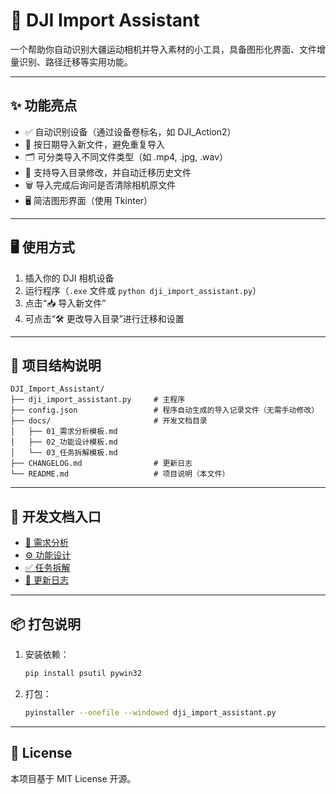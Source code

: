 # 🛬 DJI Import Assistant

一个帮助你自动识别大疆运动相机并导入素材的小工具，具备图形化界面、文件增量识别、路径迁移等实用功能。

---

## ✨ 功能亮点

- ✅ 自动识别设备（通过设备卷标名，如 DJI_Action2）
- 📂 按日期导入新文件，避免重复导入
- 🗂️ 可分类导入不同文件类型（如 .mp4, .jpg, .wav）
- 🔁 支持导入目录修改，并自动迁移历史文件
- 🗑️ 导入完成后询问是否清除相机原文件
- 🖥️ 简洁图形界面（使用 Tkinter）

---

## 🖥️ 使用方式

1. 插入你的 DJI 相机设备
2. 运行程序（`.exe` 文件或 `python dji_import_assistant.py`）
3. 点击“📥 导入新文件”
4. 可点击“🛠️ 更改导入目录”进行迁移和设置

---

## 📁 项目结构说明

```
DJI_Import_Assistant/
├── dji_import_assistant.py     # 主程序
├── config.json                 # 程序自动生成的导入记录文件（无需手动修改）
├── docs/                       # 开发文档目录
│   ├── 01_需求分析模板.md
│   ├── 02_功能设计模板.md
│   └── 03_任务拆解模板.md
├── CHANGELOG.md                # 更新日志
└── README.md                   # 项目说明（本文件）
```

---

## 🧠 开发文档入口

- [📌 需求分析](docs/01_需求分析模板.md)
- [⚙️ 功能设计](docs/02_功能设计模板.md)
- [✅ 任务拆解](docs/03_任务拆解模板.md)
- [📝 更新日志](CHANGELOG.md)

---

## 📦 打包说明

1. 安装依赖：
   ```bash
   pip install psutil pywin32
   ```

2. 打包：
   ```bash
   pyinstaller --onefile --windowed dji_import_assistant.py
   ```

---

## 📃 License

本项目基于 MIT License 开源。
